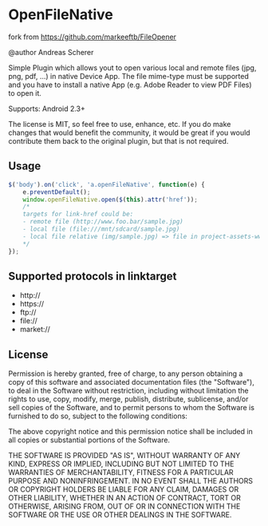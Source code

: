 # OpenFileNative

fork from https://github.com/markeeftb/FileOpener

@author Andreas Scherer

Simple Plugin which allows yout to open various local and remote files (jpg, png, pdf, ...) in
native Device App. The file mime-type must be supported and you have to install a native App (e.g. Adobe Reader to view PDF Files) to open it.

Supports: Android 2.3+

The license is MIT, so feel free to use, enhance, etc. If you do make changes that would
benefit the community, it would be great if you would contribute them back to the original
plugin, but that is not required.

## Usage
```````javascript
$('body').on('click', 'a.openFileNative', function(e) {
    e.preventDefault();
    window.openFileNative.open($(this).attr('href'));
    /*
    targets for link-href could be:
    - remote file (http://www.foo.bar/sample.jpg)
    - local file (file:///mnt/sdcard/sample.jpg)
    - local file relative (img/sample.jpg) => file in project-assets-www folder
    */
});
```````

## Supported protocols in linktarget
- http://
- https://
- ftp://
- file://
- market://

## License

Permission is hereby granted, free of charge, to any person obtaining a copy of this
software and associated documentation files (the "Software"), to deal in the Software
without restriction, including without limitation the rights to use, copy, modify,
merge, publish, distribute, sublicense, and/or sell copies of the Software, and to
permit persons to whom the Software is furnished to do so, subject to the following
conditions:

The above copyright notice and this permission notice shall be included in all copies
or substantial portions of the Software.

THE SOFTWARE IS PROVIDED "AS IS", WITHOUT WARRANTY OF ANY KIND, EXPRESS OR IMPLIED,
INCLUDING BUT NOT LIMITED TO THE WARRANTIES OF MERCHANTABILITY, FITNESS FOR A PARTICULAR
PURPOSE AND NONINFRINGEMENT. IN NO EVENT SHALL THE AUTHORS OR COPYRIGHT HOLDERS BE
LIABLE FOR ANY CLAIM, DAMAGES OR OTHER LIABILITY, WHETHER IN AN ACTION OF CONTRACT, TORT
OR OTHERWISE, ARISING FROM, OUT OF OR IN CONNECTION WITH THE SOFTWARE OR THE USE OR
OTHER DEALINGS IN THE SOFTWARE.

